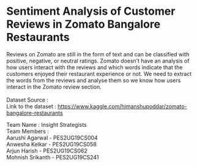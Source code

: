 # Sentiment Analysis of Customer Reviews in Zomato Bangalore Restaurants
Reviews on Zomato are still in the form of text and can be classified with positive, negative, or neutral ratings. Zomato doesn’t have an analysis of how users interact with the reviews and which words indicate that the customers enjoyed their restaurant experience or not. We need to extract the words from the reviews and analyse them so we know how users interact in the Zomato review section.<br /><br />
Dataset Source :<br />
Link to the dataset : https://www.kaggle.com/himanshupoddar/zomato-bangalore-restaurants

Team Name : Insight Strategists <br />
Team Members :<br />
Aarushi Agarwal - PES2UG19CS004<br />
Anwesha Kelkar - PES2UG19CS058<br />
Arjun Harish - PES2UG19CS062<br />
Mohnish Srikanth - PES2UG19CS241<br />

